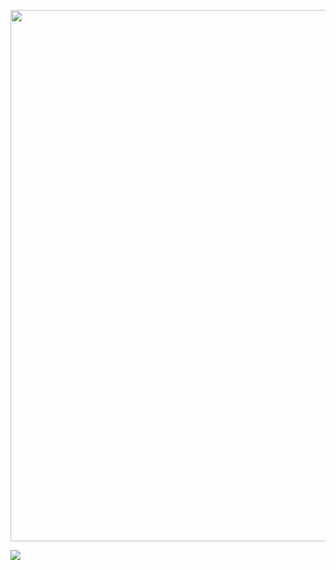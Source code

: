 <p align="center">
<img src="https://github.com/sjapanwala/unwrap-package-manager/assets/92124191/151df451-49d2-49ca-948a-f22d27ea7332" width="850" lenght="850">
</p>
<h align="center">
<img src="https://img.shields.io/badge/Version-Public_Pre_Release_[0.5]-red">
</h>
